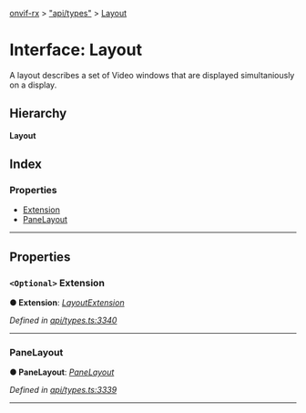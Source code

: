 [onvif-rx](../README.md) > ["api/types"](../modules/_api_types_.md) > [Layout](../interfaces/_api_types_.layout.md)

# Interface: Layout

A layout describes a set of Video windows that are displayed simultaniously on a display.

## Hierarchy

**Layout**

## Index

### Properties

* [Extension](_api_types_.layout.md#extension)
* [PaneLayout](_api_types_.layout.md#panelayout)

---

## Properties

<a id="extension"></a>

### `<Optional>` Extension

**● Extension**: *[LayoutExtension](_api_types_.layoutextension.md)*

*Defined in [api/types.ts:3340](https://github.com/patrickmichalina/onvif-rx/blob/3ab1739/src/api/types.ts#L3340)*

___
<a id="panelayout"></a>

###  PaneLayout

**● PaneLayout**: *[PaneLayout](_api_types_.panelayout.md)*

*Defined in [api/types.ts:3339](https://github.com/patrickmichalina/onvif-rx/blob/3ab1739/src/api/types.ts#L3339)*

___

